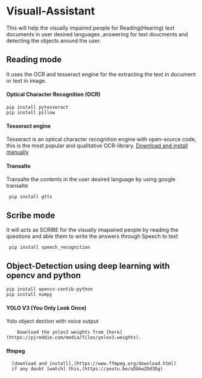 # Visuall-Assistant
This will help the visually impaired people for Reading(Hearing) text documents in user desired languages ,answering for text doucments and detecting the objects around the user.
## Reading mode
  It uses the OCR and tesseract engine for the extracting the text in document or text in image.
  #### Optical Character Recognition (OCR)
    pip install pytesseract
    pip install pillow
  #### Tesseract engine
  Tesseract is an optical character recognition engine with open-source code, this is the most popular and qualitative OCR-library.
   [Download and install manually](https://github.com/UB-Mannheim/tesseract/wiki)
  #### Transalte
   Transalte the contents in the user desired language by using google transalte 
   
     pip install gtts  
## Scribe mode
  It will acts as SCRIBE for the visually imapaired people by reading the questions and able them to write the answers through Speech to     text
     
     pip install speech_recognition
 ## Object-Detection using deep learning with opencv and python
    pip install opencv-contib-python
    pip install numpy
   
 #### YOLO V3 (You Only Look Once)
   Yolo object dection with voice output
   
        Download the yolov3 weights from [here](https://pjreddie.com/media/files/yolov3.weights).
 #### ffmpeg
        
      [download and install],(https://www.ffmpeg.org/download.html)
      if any doubt [watch] this,(https://youtu.be/uDGkw2Dd3Dg)
  
